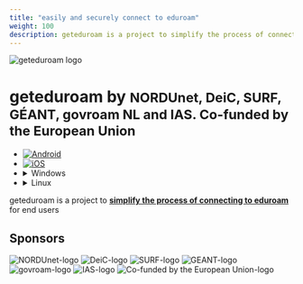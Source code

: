 ```yaml
---
title: "easily and securely connect to eduroam"
weight: 100
description: geteduroam is a project to simplify the process of connecting to eduroam for end users
---
```


<div><img src="geteduroam.png" alt="geteduroam logo" class="sidelogo"></div>
<h1 class="landing-title">geteduroam
	<span>by</span>
	<small>NORDUnet, DeiC, SURF, GÉANT, govroam NL and IAS. Co-funded by the European Union</small></h1>

<ul class="download-buttons">
<li><a class="download-button-android" href="https://play.google.com/store/apps/details?id=app.eduroam.geteduroam"><img src="download/google-play-badge-2.png" alt="Android"></a>
<li><a class="download-button-ios" href="https://apps.apple.com/app/geteduroam/id1504076137"><img src="download/Download_on_the_App_Store_Badge_US-UK_RGB_blk_092917.svg" alt="iOS"></a>
<li><details class="download-button-windows"><summary>Windows</summary>
	<ul>
		<li><a href="https://dl.eduroam.app/windows/amd64/geteduroam.exe">Intel/AMD</a>
		<li><a href="https://dl.eduroam.app/windows/arm64/geteduroam.exe">ARM</a>
	</ul>
</details>
<li><details class="download-button-linux"><summary>Linux</summary>
	<ul>
		<li><a href="https://github.com/geteduroam/linux-app/releases">⎋ GitHub</a>
	</ul>
</details>
</ul>

geteduroam is a project to **[simplify the process of connecting to eduroam](about/goals/)** for end users

## Sponsors

<p class="sponsors">
<img src="sponsors/nordunet.png" alt="NORDUnet-logo">
<img src="sponsors/deic.svg" alt="DeiC-logo">
<img src="sponsors/surf.svg" alt="SURF-logo">
<img src="sponsors/geant.svg" alt="GEANT-logo" class="opaque">
<img src="sponsors/govroam.png" alt="govroam-logo">
<img src="sponsors/ias.png" alt="IAS-logo">
<img src="sponsors/co-funded-eu.svg" alt="Co-funded by the European Union-logo" class="opaque">
</p>
